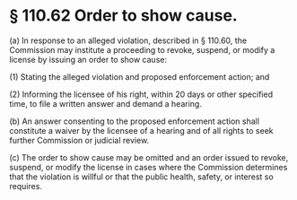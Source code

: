 # § 110.62   Order to show cause.

(a) In response to an alleged violation, described in § 110.60, the Commission may institute a proceeding to revoke, suspend, or modify a license by issuing an order to show cause: 


(1) Stating the alleged violation and proposed enforcement action; and 


(2) Informing the licensee of his right, within 20 days or other specified time, to file a written answer and demand a hearing. 


(b) An answer consenting to the proposed enforcement action shall constitute a waiver by the licensee of a hearing and of all rights to seek further Commission or judicial review. 


(c) The order to show cause may be omitted and an order issued to revoke, suspend, or modify the license in cases where the Commission determines that the violation is willful or that the public health, safety, or interest so requires. 




